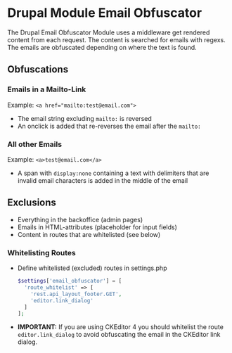 # Drupal Module Email Obfuscator

The Drupal Email Obfuscator Module uses a middleware get rendered content from each request. The content is searched for
emails with regexs. The emails are obfuscated depending on where the text is found.

## Obfuscations

### Emails in a Mailto-Link

Example: `<a href="mailto:test@email.com">`

- The email string excluding `mailto:` is reversed
- An onclick is added that re-reverses the email after the `mailto:`

### All other Emails

Example: `<a>test@email.com</a>`

- A span with `display:none` containing a text with delimiters that are invalid email characters is added in the middle
  of the email

## Exclusions

- Everything in the backoffice (admin pages)
- Emails in HTML-attributes (placeholder for input fields)
- Content in routes that are whitelisted (see below)

### Whitelisting Routes

- Define whitelisted (excluded) routes in settings.php
   ```php
   $settings['email_obfuscator'] = [
     'route_whitelist' => [
       'rest.api_layout_footer.GET',
       'editor.link_dialog'
     ]
   ];
   ```
- **IMPORTANT:** If you are using CKEditor 4 you should whitelist the route `editor.link_dialog` to avoid
  obfuscating the email in the CKEditor link dialog.
